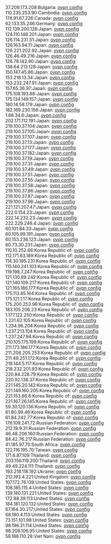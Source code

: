 37.209.173.208:Bulgaria: [ovpn config](vpn/37_209_173_208.ovpn)  
110.235.253.90:Cambodia: [ovpn config](vpn/110_235_253_90.ovpn)  
174.91.67.226:Canada: [ovpn config](vpn/174_91_67_226.ovpn)  
62.133.35.246:Germany: [ovpn config](vpn/62_133_35_246.ovpn)  
112.139.200.128:Japan: [ovpn config](vpn/112_139_200_128.ovpn)  
124.110.148.201:Japan: [ovpn config](vpn/124_110_148_201.ovpn)  
126.114.231.51:Japan: [ovpn config](vpn/126_114_231_51.ovpn)  
126.163.94.11:Japan: [ovpn config](vpn/126_163_94_11.ovpn)  
126.221.202.92:Japan: [ovpn config](vpn/126_221_202_92.ovpn)  
126.46.49.216:Japan: [ovpn config](vpn/126_46_49_216.ovpn)  
126.78.142.90:Japan: [ovpn config](vpn/126_78_142_90.ovpn)  
138.64.213.128:Japan: [ovpn config](vpn/138_64_213_128.ovpn)  
150.147.45.86:Japan: [ovpn config](vpn/150_147_45_86.ovpn)  
153.218.13.34:Japan: [ovpn config](vpn/153_218_13_34.ovpn)  
153.232.247.91:Japan: [ovpn config](vpn/153_232_247_91.ovpn)  
157.65.36.97:Japan: [ovpn config](vpn/157_65_36_97.ovpn)  
175.108.193.88:Japan: [ovpn config](vpn/175_108_193_88.ovpn)  
175.134.149.157:Japan: [ovpn config](vpn/175_134_149_157.ovpn)  
180.14.58.179:Japan: [ovpn config](vpn/180_14_58_179.ovpn)  
182.169.230.156:Japan: [ovpn config](vpn/182_169_230_156.ovpn)  
1.66.34.6:Japan: [ovpn config](vpn/1_66_34_6.ovpn)  
202.171.112.191:Japan: [ovpn config](vpn/202_171_112_191.ovpn)  
219.100.37.104:Japan: [ovpn config](vpn/219_100_37_104.ovpn)  
219.100.37.105:Japan: [ovpn config](vpn/219_100_37_105.ovpn)  
219.100.37.107:Japan: [ovpn config](vpn/219_100_37_107.ovpn)  
219.100.37.13:Japan: [ovpn config](vpn/219_100_37_13.ovpn)  
219.100.37.177:Japan: [ovpn config](vpn/219_100_37_177.ovpn)  
219.100.37.182:Japan: [ovpn config](vpn/219_100_37_182.ovpn)  
219.100.37.19:Japan: [ovpn config](vpn/219_100_37_19.ovpn)  
219.100.37.31:Japan: [ovpn config](vpn/219_100_37_31.ovpn)  
219.100.37.49:Japan: [ovpn config](vpn/219_100_37_49.ovpn)  
219.100.37.51:Japan: [ovpn config](vpn/219_100_37_51.ovpn)  
219.100.37.55:Japan: [ovpn config](vpn/219_100_37_55.ovpn)  
219.100.37.58:Japan: [ovpn config](vpn/219_100_37_58.ovpn)  
219.100.37.86:Japan: [ovpn config](vpn/219_100_37_86.ovpn)  
219.100.37.87:Japan: [ovpn config](vpn/219_100_37_87.ovpn)  
219.100.37.96:Japan: [ovpn config](vpn/219_100_37_96.ovpn)  
221.121.207.47:Japan: [ovpn config](vpn/221_121_207_47.ovpn)  
222.0.154.23:Japan: [ovpn config](vpn/222_0_154_23.ovpn)  
222.14.232.23:Japan: [ovpn config](vpn/222_14_232_23.ovpn)  
222.229.246.4:Japan: [ovpn config](vpn/222_229_246_4.ovpn)  
60.101.84.33:Japan: [ovpn config](vpn/60_101_84_33.ovpn)  
60.105.99.191:Japan: [ovpn config](vpn/60_105_99_191.ovpn)  
60.153.236.123:Japan: [ovpn config](vpn/60_153_236_123.ovpn)  
60.73.30.231:Japan: [ovpn config](vpn/60_73_30_231.ovpn)  
110.10.252.66:Korea Republic of: [ovpn config](vpn/110_10_252_66.ovpn)  
112.171.63.189:Korea Republic of: [ovpn config](vpn/112_171_63_189.ovpn)  
114.30.195.231:Korea Republic of: [ovpn config](vpn/114_30_195_231.ovpn)  
115.140.241.103:Korea Republic of: [ovpn config](vpn/115_140_241_103.ovpn)  
119.198.7.247:Korea Republic of: [ovpn config](vpn/119_198_7_247.ovpn)  
121.130.89.242:Korea Republic of: [ovpn config](vpn/121_130_89_242.ovpn)  
121.140.109.217:Korea Republic of: [ovpn config](vpn/121_140_109_217.ovpn)  
121.165.186.177:Korea Republic of: [ovpn config](vpn/121_165_186_177.ovpn)  
175.113.85.164:Korea Republic of: [ovpn config](vpn/175_113_85_164.ovpn)  
175.121.1.17:Korea Republic of: [ovpn config](vpn/175_121_1_17.ovpn)  
175.200.253.96:Korea Republic of: [ovpn config](vpn/175_200_253_96.ovpn)  
183.105.206.23:Korea Republic of: [ovpn config](vpn/183_105_206_23.ovpn)  
1.177.122.250:Korea Republic of: [ovpn config](vpn/1_177_122_250.ovpn)  
1.231.62.105:Korea Republic of: [ovpn config](vpn/1_231_62_105.ovpn)  
1.234.96.204:Korea Republic of: [ovpn config](vpn/1_234_96_204.ovpn)  
1.237.213.104:Korea Republic of: [ovpn config](vpn/1_237_213_104.ovpn)  
1.237.247.94:Korea Republic of: [ovpn config](vpn/1_237_247_94.ovpn)  
210.105.175.199:Korea Republic of: [ovpn config](vpn/210_105_175_199.ovpn)  
211.173.186.177:Korea Republic of: [ovpn config](vpn/211_173_186_177.ovpn)  
211.208.205.253:Korea Republic of: [ovpn config](vpn/211_208_205_253.ovpn)  
211.49.251.172:Korea Republic of: [ovpn config](vpn/211_49_251_172.ovpn)  
218.144.5.117:Korea Republic of: [ovpn config](vpn/218_144_5_117.ovpn)  
218.232.201.93:Korea Republic of: [ovpn config](vpn/218_232_201_93.ovpn)  
220.84.228.79:Korea Republic of: [ovpn config](vpn/220_84_228_79.ovpn)  
220.92.138.37:Korea Republic of: [ovpn config](vpn/220_92_138_37.ovpn)  
221.145.20.142:Korea Republic of: [ovpn config](vpn/221_145_20_142.ovpn)  
221.149.160.205:Korea Republic of: [ovpn config](vpn/221_149_160_205.ovpn)  
221.153.66.8:Korea Republic of: [ovpn config](vpn/221_153_66_8.ovpn)  
221.167.26.145:Korea Republic of: [ovpn config](vpn/221_167_26_145.ovpn)  
59.30.120.136:Korea Republic of: [ovpn config](vpn/59_30_120_136.ovpn)  
61.80.99.46:Korea Republic of: [ovpn config](vpn/61_80_99_46.ovpn)  
61.84.242.77:Korea Republic of: [ovpn config](vpn/61_84_242_77.ovpn)  
176.109.241.72:Russian Federation: [ovpn config](vpn/176_109_241_72.ovpn)  
212.19.9.31:Russian Federation: [ovpn config](vpn/212_19_9_31.ovpn)  
46.48.206.160:Russian Federation: [ovpn config](vpn/46_48_206_160.ovpn)  
84.42.76.217:Russian Federation: [ovpn config](vpn/84_42_76_217.ovpn)  
41.185.97.70:South Africa: [ovpn config](vpn/41_185_97_70.ovpn)  
122.116.195.70:Taiwan: [ovpn config](vpn/122_116_195_70.ovpn)  
171.6.87.109:Thailand: [ovpn config](vpn/171_6_87_109.ovpn)  
203.156.119.200:Thailand: [ovpn config](vpn/203_156_119_200.ovpn)  
49.49.224.111:Thailand: [ovpn config](vpn/49_49_224_111.ovpn)  
193.218.118.192:Ukraine: [ovpn config](vpn/193_218_118_192.ovpn)  
212.193.4.221:United Kingdom: [ovpn config](vpn/212_193_4_221.ovpn)  
107.172.76.139:United States: [ovpn config](vpn/107_172_76_139.ovpn)  
108.185.115.4:United States: [ovpn config](vpn/108_185_115_4.ovpn)  
139.180.131.221:United States: [ovpn config](vpn/139_180_131_221.ovpn)  
172.88.39.113:United States: [ovpn config](vpn/172_88_39_113.ovpn)  
184.181.120.132:United States: [ovpn config](vpn/184_181_120_132.ovpn)  
67.164.30.217:United States: [ovpn config](vpn/67_164_30_217.ovpn)  
68.180.4.113:United States: [ovpn config](vpn/68_180_4_113.ovpn)  
73.151.101.98:United States: [ovpn config](vpn/73_151_101_98.ovpn)  
98.196.31.114:United States: [ovpn config](vpn/98_196_31_114.ovpn)  
98.208.106.95:United States: [ovpn config](vpn/98_208_106_95.ovpn)  
58.186.110.28:Viet Nam: [ovpn config](vpn/58_186_110_28.ovpn)  
